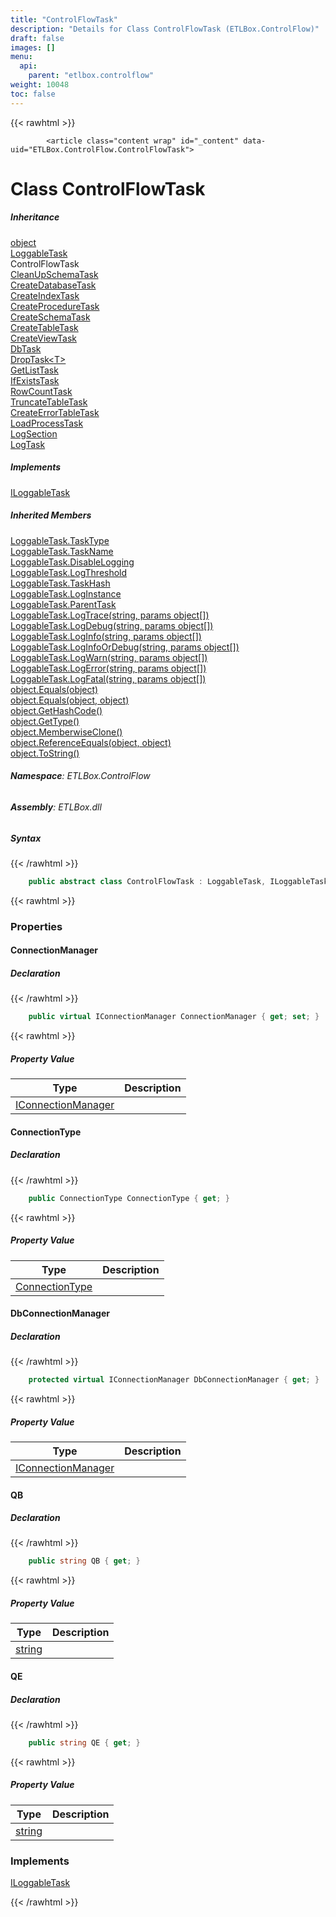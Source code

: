 ```yaml
---
title: "ControlFlowTask"
description: "Details for Class ControlFlowTask (ETLBox.ControlFlow)"
draft: false
images: []
menu:
  api:
    parent: "etlbox.controlflow"
weight: 10048
toc: false
---
```


{{< rawhtml >}}

            <article class="content wrap" id="_content" data-uid="ETLBox.ControlFlow.ControlFlowTask">
  <h1 id="ETLBox_ControlFlow_ControlFlowTask" data-uid="ETLBox.ControlFlow.ControlFlowTask" class="text-break">Class ControlFlowTask
</h1>
  <div class="markdown level0 summary"></div>
  <div class="markdown level0 conceptual"></div>
  <div class="inheritance">
    <h5>Inheritance</h5>
    <div class="level0"><a class="xref" href="https://learn.microsoft.com/dotnet/api/system.object">object</a></div>
    <div class="level1"><a class="xref" href="/api/etlbox/loggabletask">LoggableTask</a></div>
    <div class="level2"><span class="xref">ControlFlowTask</span></div>
      <div class="level3"><a class="xref" href="/api/etlbox.controlflow/cleanupschematask">CleanUpSchemaTask</a></div>
      <div class="level3"><a class="xref" href="/api/etlbox.controlflow/createdatabasetask">CreateDatabaseTask</a></div>
      <div class="level3"><a class="xref" href="/api/etlbox.controlflow/createindextask">CreateIndexTask</a></div>
      <div class="level3"><a class="xref" href="/api/etlbox.controlflow/createproceduretask">CreateProcedureTask</a></div>
      <div class="level3"><a class="xref" href="/api/etlbox.controlflow/createschematask">CreateSchemaTask</a></div>
      <div class="level3"><a class="xref" href="/api/etlbox.controlflow/createtabletask">CreateTableTask</a></div>
      <div class="level3"><a class="xref" href="/api/etlbox.controlflow/createviewtask">CreateViewTask</a></div>
      <div class="level3"><a class="xref" href="/api/etlbox.controlflow/dbtask">DbTask</a></div>
      <div class="level3"><a class="xref" href="/api/etlbox.controlflow/droptask-1">DropTask&lt;T&gt;</a></div>
      <div class="level3"><a class="xref" href="/api/etlbox.controlflow/getlisttask">GetListTask</a></div>
      <div class="level3"><a class="xref" href="/api/etlbox.controlflow/ifexiststask">IfExistsTask</a></div>
      <div class="level3"><a class="xref" href="/api/etlbox.controlflow/rowcounttask">RowCountTask</a></div>
      <div class="level3"><a class="xref" href="/api/etlbox.controlflow/truncatetabletask">TruncateTableTask</a></div>
      <div class="level3"><a class="xref" href="/api/etlbox.logging/createerrortabletask">CreateErrorTableTask</a></div>
      <div class="level3"><a class="xref" href="/api/etlbox.logging/loadprocesstask">LoadProcessTask</a></div>
      <div class="level3"><a class="xref" href="/api/etlbox.logging/logsection">LogSection</a></div>
      <div class="level3"><a class="xref" href="/api/etlbox.logging/logtask">LogTask</a></div>
  </div>
  <div class="implements">
    <h5>Implements</h5>
    <div><a class="xref" href="/api/etlbox/iloggabletask">ILoggableTask</a></div>
  </div>
  <div class="inheritedMembers">
    <h5>Inherited Members</h5>
    <div>
      <a class="xref" href="/api/etlbox/loggabletask#ETLBox_LoggableTask_TaskType">LoggableTask.TaskType</a>
    </div>
    <div>
      <a class="xref" href="/api/etlbox/loggabletask#ETLBox_LoggableTask_TaskName">LoggableTask.TaskName</a>
    </div>
    <div>
      <a class="xref" href="/api/etlbox/loggabletask#ETLBox_LoggableTask_DisableLogging">LoggableTask.DisableLogging</a>
    </div>
    <div>
      <a class="xref" href="/api/etlbox/loggabletask#ETLBox_LoggableTask_LogThreshold">LoggableTask.LogThreshold</a>
    </div>
    <div>
      <a class="xref" href="/api/etlbox/loggabletask#ETLBox_LoggableTask_TaskHash">LoggableTask.TaskHash</a>
    </div>
    <div>
      <a class="xref" href="/api/etlbox/loggabletask#ETLBox_LoggableTask_LogInstance">LoggableTask.LogInstance</a>
    </div>
    <div>
      <a class="xref" href="/api/etlbox/loggabletask#ETLBox_LoggableTask_ParentTask">LoggableTask.ParentTask</a>
    </div>
    <div>
      <a class="xref" href="/api/etlbox/loggabletask#ETLBox_LoggableTask_LogTrace_System_String_System_Object___">LoggableTask.LogTrace(string, params object[])</a>
    </div>
    <div>
      <a class="xref" href="/api/etlbox/loggabletask#ETLBox_LoggableTask_LogDebug_System_String_System_Object___">LoggableTask.LogDebug(string, params object[])</a>
    </div>
    <div>
      <a class="xref" href="/api/etlbox/loggabletask#ETLBox_LoggableTask_LogInfo_System_String_System_Object___">LoggableTask.LogInfo(string, params object[])</a>
    </div>
    <div>
      <a class="xref" href="/api/etlbox/loggabletask#ETLBox_LoggableTask_LogInfoOrDebug_System_String_System_Object___">LoggableTask.LogInfoOrDebug(string, params object[])</a>
    </div>
    <div>
      <a class="xref" href="/api/etlbox/loggabletask#ETLBox_LoggableTask_LogWarn_System_String_System_Object___">LoggableTask.LogWarn(string, params object[])</a>
    </div>
    <div>
      <a class="xref" href="/api/etlbox/loggabletask#ETLBox_LoggableTask_LogError_System_String_System_Object___">LoggableTask.LogError(string, params object[])</a>
    </div>
    <div>
      <a class="xref" href="/api/etlbox/loggabletask#ETLBox_LoggableTask_LogFatal_System_String_System_Object___">LoggableTask.LogFatal(string, params object[])</a>
    </div>
    <div>
      <a class="xref" href="https://learn.microsoft.com/dotnet/api/system.object.equals#system-object-equals(system-object)">object.Equals(object)</a>
    </div>
    <div>
      <a class="xref" href="https://learn.microsoft.com/dotnet/api/system.object.equals#system-object-equals(system-object-system-object)">object.Equals(object, object)</a>
    </div>
    <div>
      <a class="xref" href="https://learn.microsoft.com/dotnet/api/system.object.gethashcode">object.GetHashCode()</a>
    </div>
    <div>
      <a class="xref" href="https://learn.microsoft.com/dotnet/api/system.object.gettype">object.GetType()</a>
    </div>
    <div>
      <a class="xref" href="https://learn.microsoft.com/dotnet/api/system.object.memberwiseclone">object.MemberwiseClone()</a>
    </div>
    <div>
      <a class="xref" href="https://learn.microsoft.com/dotnet/api/system.object.referenceequals">object.ReferenceEquals(object, object)</a>
    </div>
    <div>
      <a class="xref" href="https://learn.microsoft.com/dotnet/api/system.object.tostring">object.ToString()</a>
    </div>
  </div>
<h6><strong>Namespace</strong>: ETLBox.ControlFlow</h6>
  <h6><strong>Assembly</strong>: ETLBox.dll</h6>
  <h5 id="ETLBox_ControlFlow_ControlFlowTask_syntax">Syntax</h5>
{{< /rawhtml >}}

```C#
    public abstract class ControlFlowTask : LoggableTask, ILoggableTask
```

{{< rawhtml >}}
  <h3 id="properties">Properties
</h3>
  <a id="ETLBox_ControlFlow_ControlFlowTask_ConnectionManager_" data-uid="ETLBox.ControlFlow.ControlFlowTask.ConnectionManager*"></a>
  <h4 id="ETLBox_ControlFlow_ControlFlowTask_ConnectionManager" data-uid="ETLBox.ControlFlow.ControlFlowTask.ConnectionManager">ConnectionManager</h4>
  <div class="markdown level1 summary"></div>
  <div class="markdown level1 conceptual"></div>
  <h5 class="declaration">Declaration</h5>
{{< /rawhtml >}}

```C#
    public virtual IConnectionManager ConnectionManager { get; set; }
```

{{< rawhtml >}}
  <h5 class="propertyValue">Property Value</h5>
  <table class="table table-bordered table-condensed">
    <thead>
      <tr>
        <th>Type</th>
        <th>Description</th>
      </tr>
    </thead>
    <tbody>
      <tr>
        <td><a class="xref" href="/api/etlbox/iconnectionmanager">IConnectionManager</a></td>
        <td></td>
      </tr>
    </tbody>
  </table>
  <a id="ETLBox_ControlFlow_ControlFlowTask_ConnectionType_" data-uid="ETLBox.ControlFlow.ControlFlowTask.ConnectionType*"></a>
  <h4 id="ETLBox_ControlFlow_ControlFlowTask_ConnectionType" data-uid="ETLBox.ControlFlow.ControlFlowTask.ConnectionType">ConnectionType</h4>
  <div class="markdown level1 summary"></div>
  <div class="markdown level1 conceptual"></div>
  <h5 class="declaration">Declaration</h5>
{{< /rawhtml >}}

```C#
    public ConnectionType ConnectionType { get; }
```

{{< rawhtml >}}
  <h5 class="propertyValue">Property Value</h5>
  <table class="table table-bordered table-condensed">
    <thead>
      <tr>
        <th>Type</th>
        <th>Description</th>
      </tr>
    </thead>
    <tbody>
      <tr>
        <td><a class="xref" href="/api/etlbox/connectiontype">ConnectionType</a></td>
        <td></td>
      </tr>
    </tbody>
  </table>
  <a id="ETLBox_ControlFlow_ControlFlowTask_DbConnectionManager_" data-uid="ETLBox.ControlFlow.ControlFlowTask.DbConnectionManager*"></a>
  <h4 id="ETLBox_ControlFlow_ControlFlowTask_DbConnectionManager" data-uid="ETLBox.ControlFlow.ControlFlowTask.DbConnectionManager">DbConnectionManager</h4>
  <div class="markdown level1 summary"></div>
  <div class="markdown level1 conceptual"></div>
  <h5 class="declaration">Declaration</h5>
{{< /rawhtml >}}

```C#
    protected virtual IConnectionManager DbConnectionManager { get; }
```

{{< rawhtml >}}
  <h5 class="propertyValue">Property Value</h5>
  <table class="table table-bordered table-condensed">
    <thead>
      <tr>
        <th>Type</th>
        <th>Description</th>
      </tr>
    </thead>
    <tbody>
      <tr>
        <td><a class="xref" href="/api/etlbox/iconnectionmanager">IConnectionManager</a></td>
        <td></td>
      </tr>
    </tbody>
  </table>
  <a id="ETLBox_ControlFlow_ControlFlowTask_QB_" data-uid="ETLBox.ControlFlow.ControlFlowTask.QB*"></a>
  <h4 id="ETLBox_ControlFlow_ControlFlowTask_QB" data-uid="ETLBox.ControlFlow.ControlFlowTask.QB">QB</h4>
  <div class="markdown level1 summary"></div>
  <div class="markdown level1 conceptual"></div>
  <h5 class="declaration">Declaration</h5>
{{< /rawhtml >}}

```C#
    public string QB { get; }
```

{{< rawhtml >}}
  <h5 class="propertyValue">Property Value</h5>
  <table class="table table-bordered table-condensed">
    <thead>
      <tr>
        <th>Type</th>
        <th>Description</th>
      </tr>
    </thead>
    <tbody>
      <tr>
        <td><a class="xref" href="https://learn.microsoft.com/dotnet/api/system.string">string</a></td>
        <td></td>
      </tr>
    </tbody>
  </table>
  <a id="ETLBox_ControlFlow_ControlFlowTask_QE_" data-uid="ETLBox.ControlFlow.ControlFlowTask.QE*"></a>
  <h4 id="ETLBox_ControlFlow_ControlFlowTask_QE" data-uid="ETLBox.ControlFlow.ControlFlowTask.QE">QE</h4>
  <div class="markdown level1 summary"></div>
  <div class="markdown level1 conceptual"></div>
  <h5 class="declaration">Declaration</h5>
{{< /rawhtml >}}

```C#
    public string QE { get; }
```

{{< rawhtml >}}
  <h5 class="propertyValue">Property Value</h5>
  <table class="table table-bordered table-condensed">
    <thead>
      <tr>
        <th>Type</th>
        <th>Description</th>
      </tr>
    </thead>
    <tbody>
      <tr>
        <td><a class="xref" href="https://learn.microsoft.com/dotnet/api/system.string">string</a></td>
        <td></td>
      </tr>
    </tbody>
  </table>
  <h3 id="implements">Implements</h3>
  <div>
      <a class="xref" href="/api/etlbox/iloggabletask">ILoggableTask</a>
  </div>

{{< /rawhtml >}}
